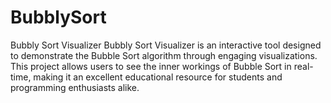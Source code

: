 # BubblySort
Bubbly Sort Visualizer Bubbly Sort Visualizer is an interactive tool designed to demonstrate the Bubble Sort algorithm through engaging visualizations. This project allows users to see the inner workings of Bubble Sort in real-time, making it an excellent educational resource for students and programming enthusiasts alike.
